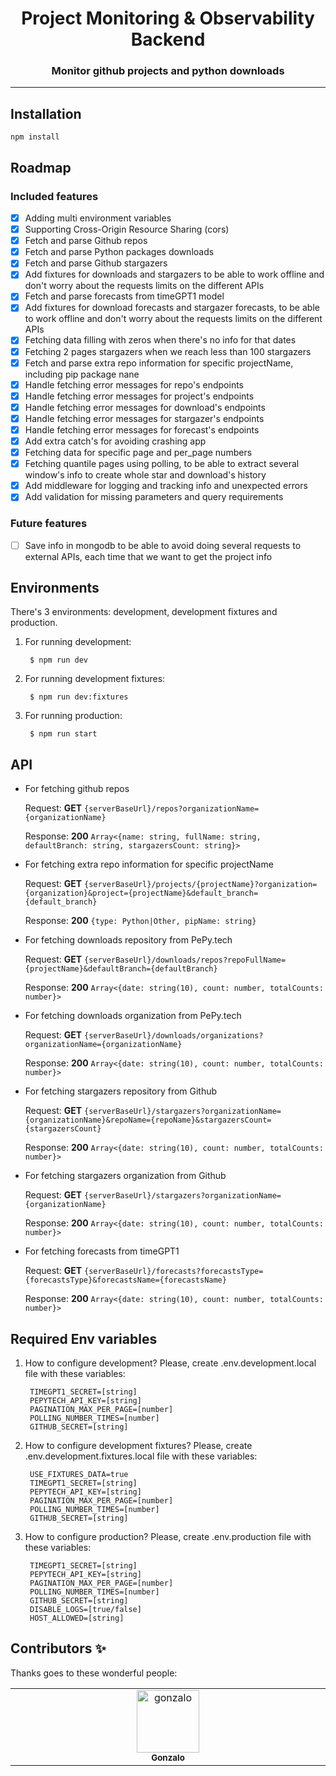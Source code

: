 
<div align="center">
    <h1>
        Project Monitoring & Observability Backend 
    </h1>
    <h3>
        Monitor github projects and python downloads
    </h3>
</div>


---

## Installation

    npm install


## Roadmap

### Included features
- [x] Adding multi environment variables
- [x] Supporting Cross-Origin Resource Sharing (cors)
- [x] Fetch and parse Github repos
- [x] Fetch and parse Python packages downloads
- [x] Fetch and parse Github stargazers
- [x] Add fixtures for downloads and stargazers to be able to work offline and don't worry about the requests limits on the different APIs
- [x] Fetch and parse forecasts from timeGPT1 model
- [x] Add fixtures for download forecasts and stargazer forecasts, to be able to work offline and don't worry about the requests limits on the different APIs
- [x] Fetching data filling with zeros when there's no info for that dates
- [x] Fetching 2 pages stargazers when we reach less than 100 stargazers
- [x] Fetch and parse extra repo information for specific projectName, including pip package nane
- [x] Handle fetching error messages for repo's endpoints
- [x] Handle fetching error messages for project's endpoints
- [x] Handle fetching error messages for download's endpoints
- [x] Handle fetching error messages for stargazer's endpoints
- [x] Handle fetching error messages for forecast's endpoints
- [x] Add extra catch's for avoiding crashing app
- [x] Fetching data for specific page and per_page numbers
- [x] Fetching quantile pages using polling, to be able to extract several window's info to create whole star and download's history
- [x] Add middleware for logging and tracking info and unexpected errors
- [x] Add validation for missing parameters and query requirements

### Future features
- [ ] Save info in mongodb to be able to avoid doing several requests to external APIs, each time that we want to get the project info

## Environments

There's 3 environments: development, development fixtures and production.

1. For running development:

        $ npm run dev

2. For running development fixtures:

        $ npm run dev:fixtures

3. For running production:

        $ npm run start

## API

* For fetching github repos

    Request: **GET** `{serverBaseUrl}/repos?organizationName={organizationName}`

    Response: **200** `Array<{name: string, fullName: string, defaultBranch: string, stargazersCount: string}>`


* For fetching extra repo information for specific projectName

  Request: **GET** `{serverBaseUrl}/projects/{projectName}?organization={organization}&project={projectName}&default_branch={default_branch}`

  Response: **200** `{type: Python|Other, pipName: string}`


* For fetching downloads repository from PePy.tech

    Request: **GET** `{serverBaseUrl}/downloads/repos?repoFullName={projectName}&defaultBranch={defaultBranch}`

    Response: **200** `Array<{date: string(10), count: number, totalCounts: number}>`


* For fetching downloads organization from PePy.tech

  Request: **GET** `{serverBaseUrl}/downloads/organizations?organizationName={organizationName}`

  Response: **200** `Array<{date: string(10), count: number, totalCounts: number}>`


* For fetching stargazers repository from Github

  Request: **GET** `{serverBaseUrl}/stargazers?organizationName={organizationName}&repoName={repoName}&stargazersCount={stargazersCount}`

  Response: **200** `Array<{date: string(10), count: number, totalCounts: number}>`


* For fetching stargazers organization from Github

  Request: **GET** `{serverBaseUrl}/stargazers?organizationName={organizationName}`

  Response: **200** `Array<{date: string(10), count: number, totalCounts: number}>`


* For fetching forecasts from timeGPT1
    
    Request: **GET** `{serverBaseUrl}/forecasts?forecastsType={forecastsType}&forecastsName={forecastsName}`
    
    Response: **200** `Array<{date: string(10), count: number, totalCounts: number}>`


## Required Env variables

1. How to configure development? Please, create .env.development.local file with these variables:

        TIMEGPT1_SECRET=[string]        
        PEPYTECH_API_KEY=[string]             
        PAGINATION_MAX_PER_PAGE=[number]   
        POLLING_NUMBER_TIMES=[number]  
        GITHUB_SECRET=[string]

2. How to configure development fixtures? Please, create .env.development.fixtures.local file with these variables:

        USE_FIXTURES_DATA=true
        TIMEGPT1_SECRET=[string]        
        PEPYTECH_API_KEY=[string]             
        PAGINATION_MAX_PER_PAGE=[number]   
        POLLING_NUMBER_TIMES=[number]  
        GITHUB_SECRET=[string]

3. How to configure production? Please, create .env.production file with these variables:

        TIMEGPT1_SECRET=[string]        
        PEPYTECH_API_KEY=[string]             
        PAGINATION_MAX_PER_PAGE=[number]   
        POLLING_NUMBER_TIMES=[number]  
        GITHUB_SECRET=[string]
        DISABLE_LOGS=[true/false]
        HOST_ALLOWED=[string]

## Contributors ✨

Thanks goes to these wonderful people:


<table>
  <tbody>
    <tr>
      <td align="center" valign="top" width="14.28%"><a href="https://github.com/sgonzaloc"><img src="https://avatars.githubusercontent.com/u/6353386?v=4?s=100" width="100px;" alt="gonzalo"/><br /><sub><b>Gonzalo</b></sub></a></td>
    </tr>
  </tbody>
</table>